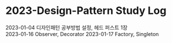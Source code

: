 # 2023-Design-Pattern Study Log

2023-01-04  디자인패턴 공부방법 설정, 헤드 퍼스트 1장<br>
2023-01-16  Observer, Decorator
2023-01-17  Factory, Singleton